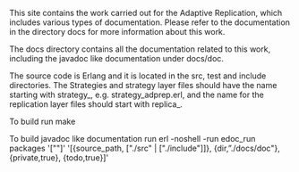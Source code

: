 This site contains the work carried out for the Adaptive Replication, which 
includes various types of documentation. Please refer to the documentation in 
the directory docs for more information about this work.

The docs directory contains all the documentation related to this work, 
including the javadoc like documentation under docs/doc.

The source code is Erlang and it is located in the src, test and include directories. 
The Strategies and strategy layer files should have the name starting with strategy_, 
e.g. strategy_adprep.erl, and the name for the replication layer files should start 
with replica_.


To build run
	make

To build javadoc like documentation run
	erl -noshell -run edoc_run packages '[""]' '[{source_path, ["./src" | ["./include"]]}, {dir,”./docs/doc"}, {private,true}, {todo,true}]'
